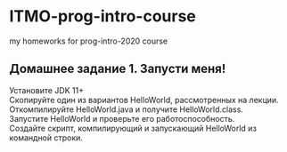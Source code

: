 # ITMO-prog-intro-course
my homeworks for prog-intro-2020 course 

## Домашнее задание 1. Запусти меня!
Установите JDK 11+  
Скопируйте один из вариантов HelloWorld, рассмотренных на лекции.  
Откомпилируйте HelloWorld.java и получите HelloWorld.class.  
Запустите HelloWorld и проверьте его работоспособность.  
Создайте скрипт, компилирующий и запускающий HelloWorld из командной строки.  
